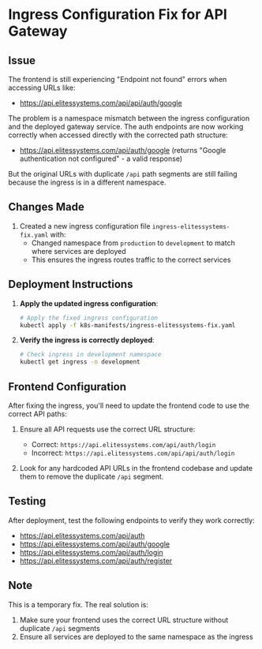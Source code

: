 # Ingress Configuration Fix for API Gateway

## Issue
The frontend is still experiencing "Endpoint not found" errors when accessing URLs like:
- https://api.elitessystems.com/api/api/auth/google

The problem is a namespace mismatch between the ingress configuration and the deployed gateway service. The auth endpoints are now working correctly when accessed directly with the corrected path structure:
- https://api.elitessystems.com/api/auth/google (returns "Google authentication not configured" - a valid response)

But the original URLs with duplicate `/api` path segments are still failing because the ingress is in a different namespace.

## Changes Made

1. Created a new ingress configuration file `ingress-elitessystems-fix.yaml` with:
   - Changed namespace from `production` to `development` to match where services are deployed
   - This ensures the ingress routes traffic to the correct services

## Deployment Instructions

1. **Apply the updated ingress configuration**:
   ```bash
   # Apply the fixed ingress configuration
   kubectl apply -f k8s-manifests/ingress-elitessystems-fix.yaml
   ```

2. **Verify the ingress is correctly deployed**:
   ```bash
   # Check ingress in development namespace
   kubectl get ingress -n development
   ```

## Frontend Configuration

After fixing the ingress, you'll need to update the frontend code to use the correct API paths:

1. Ensure all API requests use the correct URL structure:
   - Correct: `https://api.elitessystems.com/api/auth/login`
   - Incorrect: `https://api.elitessystems.com/api/api/auth/login`

2. Look for any hardcoded API URLs in the frontend codebase and update them to remove the duplicate `/api` segment.

## Testing

After deployment, test the following endpoints to verify they work correctly:
- https://api.elitessystems.com/api/auth
- https://api.elitessystems.com/api/auth/google
- https://api.elitessystems.com/api/auth/login
- https://api.elitessystems.com/api/auth/register

## Note

This is a temporary fix. The real solution is:
1. Make sure your frontend uses the correct URL structure without duplicate `/api` segments
2. Ensure all services are deployed to the same namespace as the ingress